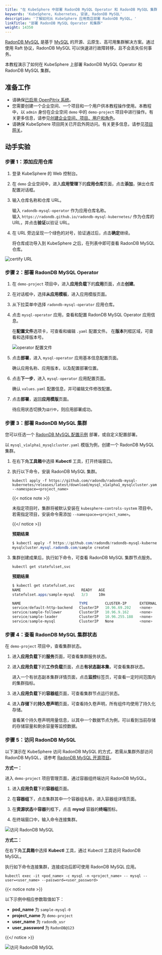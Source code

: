 ```yaml
---
title: "在 KubeSphere 中部署 RadonDB MySQL Operator 和 RadonDB MySQL 集群"
keywords: 'KubeSphere, Kubernetes, 安装, RadonDB MySQL'
description: '了解如何从 KubeSphere 应用商店部署 RadonDB MySQL。'
linkTitle: "部署 RadonDB MySQL Operator 和集群"
weight: 14350
---
```


[RadonDB MySQL](https://github.com/radondb/radondb-mysql-kubernetes) 是基于 [MySQL](https://MySQL.org) 的开源、云原生、高可用集群解决方案。通过使用 Raft 协议，RadonDB MySQL 可以快速进行故障转移，且不会丢失任何事务。

本教程演示了如何在 KubeSphere 上部署 RadonDB MySQL Operator 和 RadonDB MySQL 集群。

## 准备工作

- 请确保[已启用 OpenPitrix 系统](../../../pluggable-components/app-store/)。
- 您需要创建一个企业空间、一个项目和一个用户供本教程操作使用。本教程中，以 `admin` 身份在企业空间 `demo` 中的 `demo-project` 项目中进行操作。有关更多信息，请参见[创建企业空间、项目、用户和角色](../../../quick-start/create-workspace-and-project/)。
- 请确保 KubeSphere 项目网关已开启外网访问。有关更多信息，请参见[项目网关](../../../project-administration/project-gateway/)。

## 动手实验

### 步骤 1：添加应用仓库

1. 登录 KubeSphere 的 Web 控制台。

2. 在 `demo` 企业空间中，进入**应用管理**下的**应用仓库**页面，点击**添加**，弹出仓库配置对话框。

3. 输入仓库名称和仓库 URL。

   输入 `radondb-mysql-operator` 作为应用仓库名称。  
   输入 `https://radondb.github.io/radondb-mysql-kubernetes/` 作为仓库的 URL，并点击**验证**以验证 URL。

4. 在 URL 旁边呈现一个绿色的对号，验证通过后，点击**确定**继续。

   将仓库成功导入到 KubeSphere 之后，在列表中即可查看 RadonDB MySQL 仓库。

![certify URL](/images/docs/zh-cn/appstore/external-apps/deploy-radondb-mysql/certify_url.png)

### 步骤 2：部署 RadonDB MySQL Operator

1. 在 `demo-project` 项目中，进入**应用负载**下的**应用**页面，点击**创建**。

2. 在对话框中，选择**从应用模板**，进入应用模版页面。

3. 从下拉菜单中选择 `radondb-mysql-operator` 应用仓库。

4. 点击 `mysql-operator` 应用，查看和配置 RadonDB MySQL Operator 应用信息。

   在**配置文件**选项卡，可查看和编辑 `.yaml` 配置文件。
   在**版本**列框区域，可查看和选择版本号。

   ![operator 配置文件](/images/docs/zh-cn/appstore/external-apps/deploy-radondb-mysql/operator_yaml.png)

5. 点击**部署**，进入 `mysql-operator` 应用基本信息配置页面。  

   确认应用名称、应用版本，以及配置部署位置。

6. 点击**下一步**，进入 `mysql-operator` 应用配置页面。  

   确认 `values.yaml` 配置信息，并可编辑文件修改配置。

7. 点击**部署**，返回**应用模版**页面。

   待应用状态切换为`运行中`，则应用部署成功。

### 步骤 3：部署 RadonDB MySQL 集群

您可以任选一个 [RadonDB MySQL 配置示例](https://github.com/radondb/radondb-mysql-kubernetes/tree/main/config/samples) 部署，或自定义配置部署。

以 `mysql_v1alpha1_mysqlcluster.yaml` 模版为例，创建一个 RadonDB MySQL 集群。

1. 在右下角**工具箱**中选择 **Kubectl** 工具，打开终端窗口。

2. 执行以下命令，安装 RadonDB MySQL 集群。

   ```kubectl
   kubectl apply -f https://github.com/radondb/radondb-mysql-kubernetes/releases/latest/download/mysql_v1alpha1_mysqlcluster.yaml --namespace=<project_name>
   ```

   {{< notice note >}}

   未指定项目时，集群将被默认安装在 `kubesphere-controls-system` 项目中。若需指定项目，安装命令需添加 `--namespace=<project_name>`。

   {{</ notice >}}

   **预期结果**

   ```powershell
   $ kubectl apply -f https://github.com/radondb/radondb-mysql-kubernetes/releases/latest/download/mysql_v1alpha1_mysqlcluster.yaml --namespace=demo-project
   mysqlcluster.mysql.radondb.com/sample created
   ```

3. 集群创建成果后，执行如下命令，可查看 RadonDB MySQL 集群节点服务。

   ```kubectl
   kubectl get statefulset,svc
   ```

   **预期结果**

   ```powershell
   $ kubectl get statefulset,svc
   NAME                            READY   AGE
   statefulset.apps/sample-mysql   3/3     10m

   NAME                           TYPE        CLUSTER-IP      EXTERNAL-IP   PORT(S)    AGE
   service/default-http-backend   ClusterIP   10.96.69.202    <none>        80/TCP     3h2m
   service/sample-follower        ClusterIP   10.96.9.162     <none>        3306/TCP   10m
   service/sample-leader          ClusterIP   10.96.255.188   <none>        3306/TCP   10m
   service/sample-mysql           ClusterIP   None            <none>        3306/TCP   10m
   ```

### 步骤 4：查看 RadonDB MySQL 集群状态

在 `demo-project` 项目中，查看集群状态。

1. 进入**应用负载**下的**服务**页面，可查看集群服务状态。

2. 进入**应用负载**下的**工作负载**页面，点击**有状态副本集**，可查看集群状态。

   进入一个有状态副本集群详情页面，点击**监控**标签页，可查看一定时间范围内的集群指标。

3. 进入**应用负载**下的**容器组**页面，可查看集群节点运行状态。

4. 进入**存储**下的**持久卷声明**页面，可查看持久卷声明，所有组件均使用了持久化存储。

   查看某个持久卷声明用量信息，以其中一个数据节点为例，可以看到当前存储的存储容量和剩余容量等监控数据。

### 步骤 5：访问 RadonDB MySQL

以下演示在 KubeSphere 访问 RadonDB MySQL 的方式，若需从集群外部访问 RadonDB MySQL，请参考 [RadonDB MySQL 开源项目](https://github.com/radondb/radondb-mysql-kubernetes/)。

**方式一：**

进入 `demo-project` 项目管理页面，通过容器组终端访问 RadonDB MySQL。

1. 进入**应用负载**下的**容器组**页面。

2. 在**容器组**下，点击集群其中一个容器组名称，进入容器组详情页面。

3. 在**资源状态**中**容器**列框下，点击 **mysql** 容器的**终端**图标。

4. 在终端窗口中，输入命令连接集群。

![访问 RadonDB MySQL](/images/docs/zh-cn/appstore/external-apps/deploy-radondb-mysql/pod_terminal.png)

**方式二：**

在右下角**工具箱**中选择 **Kubectl** 工具，通过 Kubectl 工具访问 RadonDB MySQL。

执行如下命令连接集群，连接成功后即可使用 RadonDB MySQL 应用。

```kubectl
kubectl exec -it <pod_name> -c mysql -n <project_name> -- mysql --user=<user_name> --password=<user_password>
```

{{< notice note >}}

以下示例中相应参数取值如下：

- **pod_name** 为 `sample-mysql-0`
- **project_name** 为 `demo-project`  
- **user_name** 为 `radondb_usr`  
- **user_password** 为  `RadonDB@123`

{{</ notice >}}

![访问 RadonDB MySQL](/images/docs/zh-cn/appstore/external-apps/deploy-radondb-mysql/kubectl_terminal.png)
